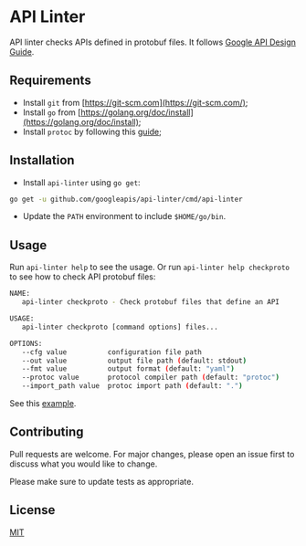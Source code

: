 # API Linter
API linter checks APIs defined in protobuf files. It follows [Google API Design Guide](https://cloud.google.com/apis/design/).

## Requirements
* Install `git` from [https://git-scm.com](https://git-scm.com/);
* Install `go` from [https://golang.org/doc/install](https://golang.org/doc/install);
* Install `protoc` by following this [guide](http://google.github.io/proto-lens/installing-protoc.html);

## Installation
* Install `api-linter` using `go get`:
```sh
go get -u github.com/googleapis/api-linter/cmd/api-linter
```
* Update the `PATH` environment to include `$HOME/go/bin`.

## Usage
Run `api-linter help` to see the usage. Or run `api-linter help checkproto` to see how to check API protobuf files:
```sh
NAME:
   api-linter checkproto - Check protobuf files that define an API

USAGE:
   api-linter checkproto [command options] files...

OPTIONS:
   --cfg value          configuration file path
   --out value          output file path (default: stdout)
   --fmt value          output format (default: "yaml")
   --protoc value       protocol compiler path (default: "protoc")
   --import_path value  protoc import path (default: ".")
```

See this [example](cmd/api-linter/examples/example.sh).

## Contributing
Pull requests are welcome. For major changes, please open an issue first to discuss what you would like to change.

Please make sure to update tests as appropriate.

## License
[MIT](LICENSE)
